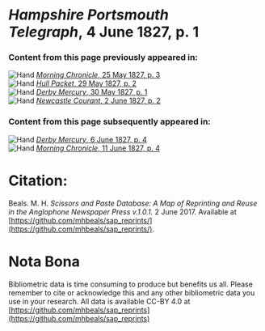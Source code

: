 # *Hampshire Portsmouth Telegraph*, 4 June 1827, p. 1  
  
### Content from this page previously appeared in:  
![Hand](http://scissorsandpaste.net/wp-content/uploads/2017/06/smallhandpointer.png) [*Morning Chronicle*, 25 May 1827, p. 3](https://mhbeals.github.io/sap_html/Morning-Chronicle/Morning-Chronicle-25-May-1827-p-3)  
![Hand](http://scissorsandpaste.net/wp-content/uploads/2017/06/smallhandpointer.png) [*Hull Packet*, 29 May 1827, p. 2](https://mhbeals.github.io/sap_html/Hull-Packet/Hull-Packet-29-May-1827-p-2)  
![Hand](http://scissorsandpaste.net/wp-content/uploads/2017/06/smallhandpointer.png) [*Derby Mercury*, 30 May 1827, p. 1](https://mhbeals.github.io/sap_html/Derby-Mercury/Derby-Mercury-30-May-1827-p-1)  
![Hand](http://scissorsandpaste.net/wp-content/uploads/2017/06/smallhandpointer.png) [*Newcastle Courant*, 2 June 1827, p. 2](https://mhbeals.github.io/sap_html/Newcastle-Courant/Newcastle-Courant-2-June-1827-p-2)  
  
### Content from this page subsequently appeared in:  
![Hand](http://scissorsandpaste.net/wp-content/uploads/2017/06/smallhandpointer.png) [*Derby Mercury*, 6 June 1827, p. 4](https://mhbeals.github.io/sap_html/Derby-Mercury/Derby-Mercury-6-June-1827-p-4)  
![Hand](http://scissorsandpaste.net/wp-content/uploads/2017/06/smallhandpointer.png) [*Morning Chronicle*, 11 June 1827, p. 4](https://mhbeals.github.io/sap_html/Morning-Chronicle/Morning-Chronicle-11-June-1827-p-4)  


# Citation: 

Beals. M. H. *Scissors and Paste Database: A Map of Reprinting and Reuse in the Anglophone Newspaper Press v.1.0.1.* 2 June 2017. Available at [https://github.com/mhbeals/sap_reprints/](https://github.com/mhbeals/sap_reprints/). 

# Nota Bona

Bibliometric data is time consuming to produce but benefits us all. Please remember to cite or acknowledge this and any other bibliometric data you use in your research. All data is available CC-BY 4.0 at [https://github.com/mhbeals/sap_reprints](https://github.com/mhbeals/sap_reprints)